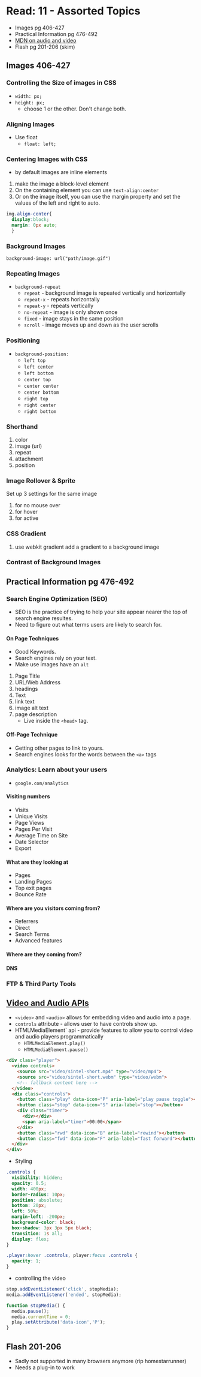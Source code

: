 # Read: 11 - Assorted Topics
- Images pg 406-427
- Practical Information pg 476-492
- [MDN on audio and video](https://developer.mozilla.org/en-US/docs/Learn/JavaScript/Client-side_web_APIs/Video_and_audio_APIs)
- Flash pg 201-206 (skim)

## Images 406-427
### Controlling the Size of images in CSS
- `width: px;`
- `height: px;`
    - choose 1 or the other. Don't change both.
### Aligning Images
- Use float
    - `float: left;`
### Centering Images with CSS
- by default images are inline elements
1. make the image a block-level element
1. On the containing element you can use `text-align:center`
1. Or on the image itself, you can use the margin property and set the values of the left and right to auto.
```CSS
img.align-center{
  display:block;
  margin: 0px auto;
  }
```
### Background Images
`background-image: url("path/image.gif")`
### Repeating Images
- `background-repeat`
    - `repeat` - background image is repeated vertically and horizontally
    - `repeat-x` - repeats horizontally
    - `repeat-y` - repeats vertically
    - `no-repeat` - image is only shown once
    - `fixed` - image stays in the same position
    - `scroll` - image moves up and down as the user scrolls
### Positioning
- `background-position:`
    - `left top`
    - `left center`
    - `left bottom`
    - `center top` 
    - `center center`
    - `center bottom`
    - `right top`
    - `right center`
    - `right bottom`
### Shorthand
1. color
1. image (url)
1. repeat
1. attachment
1. position
### Image Rollover & Sprite
Set up 3 settings for the same image
1. for no mouse over
1. for hover
1. for active
### CSS Gradient
1. use webkit gradient add a gradient to a background image
### Contrast of Background Images
## Practical Information pg 476-492
### Search Engine Optimization (SEO)
- SEO is the practice of trying to help your site appear nearer the top of search engine resultes. 
- Need to figure out what terms users are likely to search for. 
#### On Page Techniques
- Good Keywords.
- Search engines rely on your text. 
- Make use images have an `alt`
1. Page Title
1. URL/Web Address
1. headings
1. Text
1. link text
1. image alt text
1. page description
    - Live inside the `<head>` tag.
#### Off-Page Technique
- Getting other pages to link to yours. 
- Search engines looks for the words between the `<a>` tags
### Analytics: Learn about your users
- `google.com/analytics`
#### Visiting numbers
- Visits
- Unique Visits
- Page Views
- Pages Per Visit
- Average Time on Site
- Date Selector 
- Export
#### What are they looking at
- Pages
- Landing Pages
- Top exit pages
- Bounce Rate
#### Where are you visitors coming from?
- Referrers
- Direct
- Search Terms
- Advanced features
#### Where are they coming from?
#### DNS
### FTP & Third Party Tools
## [Video and Audio APIs](https://developer.mozilla.org/en-US/docs/Learn/JavaScript/Client-side_web_APIs/Video_and_audio_APIs)
- `<video>` and `<audio>` allows for embedding video and audio into a  page.
- `controls` attribute - allows user to have controls show up.
- HTMLMediaElement` api - provide features to allow you to control video and audio players programmatically
    - `HTMLMediaElement.play()`
    - `HTMLMediaElement.pause()`
    
```HTML 
<div class="player">
  <video controls>
    <source src="video/sintel-short.mp4" type="video/mp4">
    <source src="video/sintel-short.webm" type="video/webm">
    <!-- fallback content here -->
  </video>
  <div class="controls">
    <button class="play" data-icon="P" aria-label="play pause toggle"></button>
    <button class="stop" data-icon="S" aria-label="stop"></button>
    <div class="timer">
      <div></div>
      <span aria-label="timer">00:00</span>
    </div>
    <button class="rwd" data-icon="B" aria-label="rewind"></button>
    <button class="fwd" data-icon="F" aria-label="fast forward"></button>
  </div>
</div>
```
- Styling
```CSS
.controls {
  visibility: hidden;
  opacity: 0.5;
  width: 400px;
  border-radius: 10px;
  position: absolute;
  bottom: 20px;
  left: 50%;
  margin-left: -200px;
  background-color: black;
  box-shadow: 3px 3px 5px black;
  transition: 1s all;
  display: flex;
}

.player:hover .controls, player:focus .controls {
  opacity: 1;
}
```
- controlling the video
```JavaScript
stop.addEventListener('click', stopMedia);
media.addEventListener('ended', stopMedia);

function stopMedia() {
  media.pause();
  media.currentTime = 0;
  play.setAttribute('data-icon','P');
}
```

## Flash 201-206
- Sadly not supported in many browsers anymore (rip homestarrunner)
- Needs a plug-in to work
